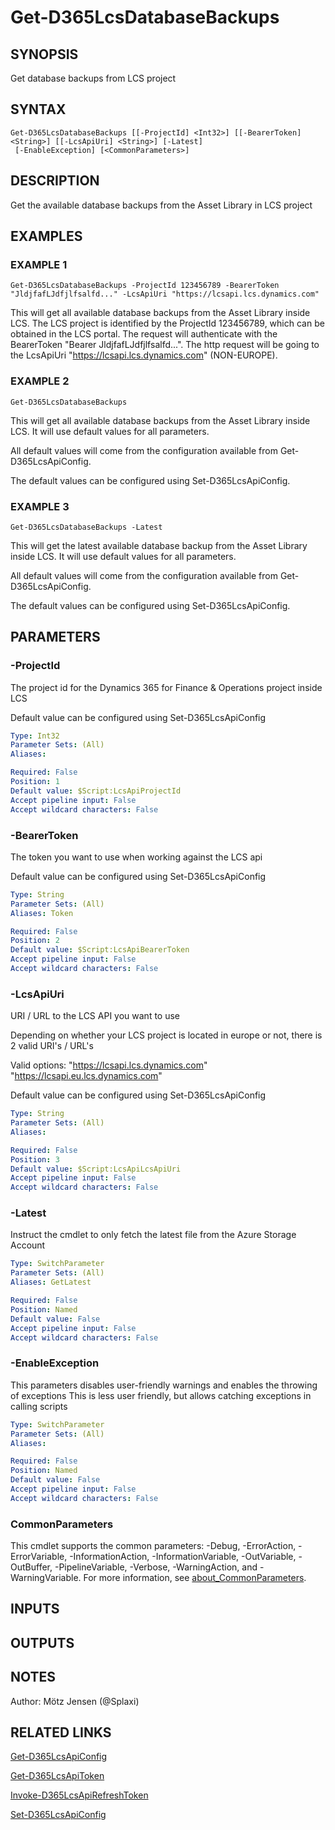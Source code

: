 ﻿---
external help file: d365fo.tools-help.xml
Module Name: d365fo.tools
online version:
schema: 2.0.0
---

# Get-D365LcsDatabaseBackups

## SYNOPSIS
Get database backups from LCS project

## SYNTAX

```
Get-D365LcsDatabaseBackups [[-ProjectId] <Int32>] [[-BearerToken] <String>] [[-LcsApiUri] <String>] [-Latest]
 [-EnableException] [<CommonParameters>]
```

## DESCRIPTION
Get the available database backups from the Asset Library in LCS project

## EXAMPLES

### EXAMPLE 1
```
Get-D365LcsDatabaseBackups -ProjectId 123456789 -BearerToken "JldjfafLJdfjlfsalfd..." -LcsApiUri "https://lcsapi.lcs.dynamics.com"
```

This will get all available database backups from the Asset Library inside LCS.
The LCS project is identified by the ProjectId 123456789, which can be obtained in the LCS portal.
The request will authenticate with the BearerToken "Bearer JldjfafLJdfjlfsalfd...".
The http request will be going to the LcsApiUri "https://lcsapi.lcs.dynamics.com" (NON-EUROPE).

### EXAMPLE 2
```
Get-D365LcsDatabaseBackups
```

This will get all available database backups from the Asset Library inside LCS.
It will use default values for all parameters.

All default values will come from the configuration available from Get-D365LcsApiConfig.

The default values can be configured using Set-D365LcsApiConfig.

### EXAMPLE 3
```
Get-D365LcsDatabaseBackups -Latest
```

This will get the latest available database backup from the Asset Library inside LCS.
It will use default values for all parameters.

All default values will come from the configuration available from Get-D365LcsApiConfig.

The default values can be configured using Set-D365LcsApiConfig.

## PARAMETERS

### -ProjectId
The project id for the Dynamics 365 for Finance & Operations project inside LCS

Default value can be configured using Set-D365LcsApiConfig

```yaml
Type: Int32
Parameter Sets: (All)
Aliases:

Required: False
Position: 1
Default value: $Script:LcsApiProjectId
Accept pipeline input: False
Accept wildcard characters: False
```

### -BearerToken
The token you want to use when working against the LCS api

Default value can be configured using Set-D365LcsApiConfig

```yaml
Type: String
Parameter Sets: (All)
Aliases: Token

Required: False
Position: 2
Default value: $Script:LcsApiBearerToken
Accept pipeline input: False
Accept wildcard characters: False
```

### -LcsApiUri
URI / URL to the LCS API you want to use

Depending on whether your LCS project is located in europe or not, there is 2 valid URI's / URL's

Valid options:
"https://lcsapi.lcs.dynamics.com"
"https://lcsapi.eu.lcs.dynamics.com"

Default value can be configured using Set-D365LcsApiConfig

```yaml
Type: String
Parameter Sets: (All)
Aliases:

Required: False
Position: 3
Default value: $Script:LcsApiLcsApiUri
Accept pipeline input: False
Accept wildcard characters: False
```

### -Latest
Instruct the cmdlet to only fetch the latest file from the Azure Storage Account

```yaml
Type: SwitchParameter
Parameter Sets: (All)
Aliases: GetLatest

Required: False
Position: Named
Default value: False
Accept pipeline input: False
Accept wildcard characters: False
```

### -EnableException
This parameters disables user-friendly warnings and enables the throwing of exceptions
This is less user friendly, but allows catching exceptions in calling scripts

```yaml
Type: SwitchParameter
Parameter Sets: (All)
Aliases:

Required: False
Position: Named
Default value: False
Accept pipeline input: False
Accept wildcard characters: False
```

### CommonParameters
This cmdlet supports the common parameters: -Debug, -ErrorAction, -ErrorVariable, -InformationAction, -InformationVariable, -OutVariable, -OutBuffer, -PipelineVariable, -Verbose, -WarningAction, and -WarningVariable. For more information, see [about_CommonParameters](http://go.microsoft.com/fwlink/?LinkID=113216).

## INPUTS

## OUTPUTS

## NOTES
Author: Mötz Jensen (@Splaxi)

## RELATED LINKS

[Get-D365LcsApiConfig]()

[Get-D365LcsApiToken]()

[Invoke-D365LcsApiRefreshToken]()

[Set-D365LcsApiConfig]()

